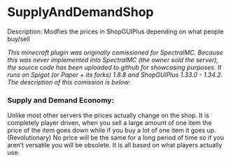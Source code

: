 # SupplyAndDemandShop
Description: Modfies the prices in ShopGUIPlus depending on what people buy/sell

_This minecraft plugin was originally comissioned for SpectralMC. Because this was never implemented into SpectralMC (the owner sold the server), the source code has been uploaded to github for showcasing purposes. It runs on Spigot (or Paper + its forks) 1.8.8 and ShopGUIPlus 1.33.0 - 1.34.2. The description of this comission is below:_

### Supply and Demand Economy: 
Unlike most other servers the prices actually change on the shop. It is completely player driven, when you sell a large amount of one item the price of the item goes down while if you buy a lot of one item it goes up. (Revolutionary) No price will be the same for a long period of time so if you aren’t versatile you will be obsolete. It is all based on what players actually use.
